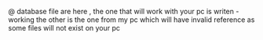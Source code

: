 



@ database file are here , the one that will work with your pc is writen - working 
the other is the one from my pc which will have invalid reference as some files will not exist on your pc 
